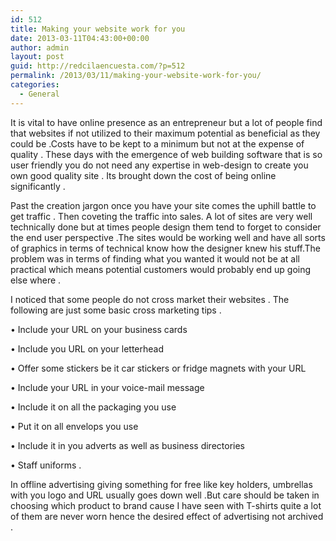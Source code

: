 ```yaml
---
id: 512
title: Making your website work for you
date: 2013-03-11T04:43:00+00:00
author: admin
layout: post
guid: http://redcilaencuesta.com/?p=512
permalink: /2013/03/11/making-your-website-work-for-you/
categories:
  - General
---
```

It is vital to have online presence as an entrepreneur but a lot of people find that websites if not utilized to their maximum potential as beneficial as they could be .Costs have to be kept to a minimum but not at the expense of quality . These days with the emergence of web building software that is so user friendly you do not need any expertise in web-design to create you own good quality site . Its brought down the cost of being online significantly .
  
Past the creation jargon once you have your site comes the uphill battle to get traffic . Then coveting the traffic into sales. A lot of sites are very well technically done but at times people design them tend to forget to consider the end user perspective .The sites would be working well and have all sorts of graphics in terms of technical know how the designer knew his stuff.The problem was in terms of finding what you wanted it would not be at all practical which means potential customers would probably end up going else where .
  
I noticed that some people do not cross market their websites . The following are just some basic cross marketing tips .
  
• Include your URL on your business cards
  
• Include you URL on your letterhead
  
• Offer some stickers be it car stickers or fridge magnets with your URL
  
• Include your URL in your voice-mail message
  
• Include it on all the packaging you use
  
• Put it on all envelops you use
  
• Include it in you adverts as well as business directories
  
• Staff uniforms .

In offline advertising giving something for free like key holders, umbrellas with you logo and URL usually goes down well .But care should be taken in choosing which product to brand cause I have seen with T-shirts quite a lot of them are never worn hence the desired effect of advertising not archived .